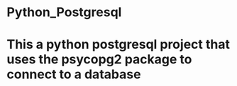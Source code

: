 # Python_Postgresql
# This a python postgresql project that uses the psycopg2 package to connect to a database
